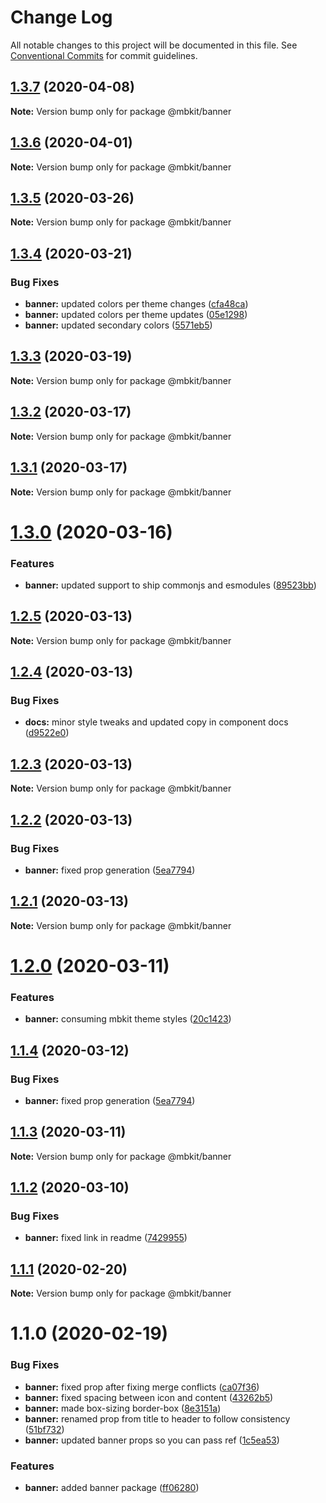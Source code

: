 # Change Log

All notable changes to this project will be documented in this file.
See [Conventional Commits](https://conventionalcommits.org) for commit guidelines.

## [1.3.7](https://github.com/mindbody/mbkit/compare/@mbkit/banner@1.3.6...@mbkit/banner@1.3.7) (2020-04-08)

**Note:** Version bump only for package @mbkit/banner





## [1.3.6](https://github.com/mindbody/design-system/compare/@mbkit/banner@1.3.5...@mbkit/banner@1.3.6) (2020-04-01)

**Note:** Version bump only for package @mbkit/banner





## [1.3.5](https://github.com/mindbody/design-system/compare/@mbkit/banner@1.3.4...@mbkit/banner@1.3.5) (2020-03-26)

**Note:** Version bump only for package @mbkit/banner





## [1.3.4](https://github.com/mindbody/design-system/compare/@mbkit/banner@1.3.3...@mbkit/banner@1.3.4) (2020-03-21)


### Bug Fixes

* **banner:** updated colors per theme changes ([cfa48ca](https://github.com/mindbody/design-system/commit/cfa48cab76581df70bfb427ca2abfa20bce0edd7))
* **banner:** updated colors per theme updates ([05e1298](https://github.com/mindbody/design-system/commit/05e1298a8fcc0181675571018dae3c9108d895f2))
* **banner:** updated secondary colors ([5571eb5](https://github.com/mindbody/design-system/commit/5571eb50a2241312d2d38415fa1d69554df46372))





## [1.3.3](https://github.com/mindbody/design-system/compare/@mbkit/banner@1.3.2...@mbkit/banner@1.3.3) (2020-03-19)

**Note:** Version bump only for package @mbkit/banner





## [1.3.2](https://github.com/mindbody/mbkit/compare/@mbkit/banner@1.3.1...@mbkit/banner@1.3.2) (2020-03-17)

**Note:** Version bump only for package @mbkit/banner





## [1.3.1](https://github.com/mindbody/design-system/compare/@mbkit/banner@1.3.0...@mbkit/banner@1.3.1) (2020-03-17)

**Note:** Version bump only for package @mbkit/banner





# [1.3.0](https://github.com/mindbody/design-system/compare/@mbkit/banner@1.2.5...@mbkit/banner@1.3.0) (2020-03-16)


### Features

* **banner:** updated support to ship commonjs and esmodules ([89523bb](https://github.com/mindbody/design-system/commit/89523bb7dd356e7a89c76ada09ea130c60c06988))





## [1.2.5](https://github.com/mindbody/design-system/compare/@mbkit/banner@1.2.4...@mbkit/banner@1.2.5) (2020-03-13)

**Note:** Version bump only for package @mbkit/banner





## [1.2.4](https://github.com/mindbody/design-system/compare/@mbkit/banner@1.2.3...@mbkit/banner@1.2.4) (2020-03-13)


### Bug Fixes

* **docs:** minor style tweaks and updated copy in component docs ([d9522e0](https://github.com/mindbody/design-system/commit/d9522e0f1470800e3103793208e24a84739a5888))





## [1.2.3](https://github.com/mindbody/design-system/compare/@mbkit/banner@1.2.2...@mbkit/banner@1.2.3) (2020-03-13)

**Note:** Version bump only for package @mbkit/banner





## [1.2.2](https://github.com/mindbody/design-system/compare/@mbkit/banner@1.2.1...@mbkit/banner@1.2.2) (2020-03-13)


### Bug Fixes

* **banner:** fixed prop generation ([5ea7794](https://github.com/mindbody/design-system/commit/5ea77945dacac18abf2398d05eb79d9dacc509b2))





## [1.2.1](https://github.com/mindbody/design-system/compare/@mbkit/banner@1.2.0...@mbkit/banner@1.2.1) (2020-03-13)

**Note:** Version bump only for package @mbkit/banner





# [1.2.0](https://github.com/mindbody/design-system/compare/@mbkit/banner@1.1.3...@mbkit/banner@1.2.0) (2020-03-11)


### Features

* **banner:** consuming mbkit theme styles ([20c1423](https://github.com/mindbody/design-system/commit/20c142327eaed557fcd9c828782c613528242e47))

## [1.1.4](https://github.com/mindbody/design-system/compare/@mbkit/banner@1.1.3...@mbkit/banner@1.1.4) (2020-03-12)


### Bug Fixes

* **banner:** fixed prop generation ([5ea7794](https://github.com/mindbody/design-system/commit/5ea77945dacac18abf2398d05eb79d9dacc509b2))





## [1.1.3](https://github.com/mindbody/design-system/compare/@mbkit/banner@1.1.2...@mbkit/banner@1.1.3) (2020-03-11)

**Note:** Version bump only for package @mbkit/banner





## [1.1.2](https://github.com/mindbody/design-system/compare/@mbkit/banner@1.1.1...@mbkit/banner@1.1.2) (2020-03-10)


### Bug Fixes

* **banner:** fixed link in readme ([7429955](https://github.com/mindbody/design-system/commit/742995549a1eef56c8249823c5518d39f38a9a96))





## [1.1.1](https://github.com/mindbody/design-system/compare/@mbkit/banner@1.1.0...@mbkit/banner@1.1.1) (2020-02-20)

**Note:** Version bump only for package @mbkit/banner





# 1.1.0 (2020-02-19)


### Bug Fixes

* **banner:** fixed prop after fixing merge conflicts ([ca07f36](https://github.com/mindbody/design-system/commit/ca07f36c363cab621ebcdf98d127f3e4e2576ba8))
* **banner:** fixed spacing between icon and content ([43262b5](https://github.com/mindbody/design-system/commit/43262b5126a87b0dbb6729469fcd72f3a0921d3d))
* **banner:** made box-sizing border-box ([8e3151a](https://github.com/mindbody/design-system/commit/8e3151ae798c782d143634036df97eeca155c7d6))
* **banner:** renamed prop from title to header to follow consistency ([51bf732](https://github.com/mindbody/design-system/commit/51bf7325088931a8d5be05eeff3e6bd51da8b696))
* **banner:** updated banner props so you can pass ref ([1c5ea53](https://github.com/mindbody/design-system/commit/1c5ea53f1c41344725a1ce8d03590e6f8973da07))


### Features

* **banner:** added banner package ([ff06280](https://github.com/mindbody/design-system/commit/ff06280f200aece7e185d57d97ab95e3970b0f0e))
